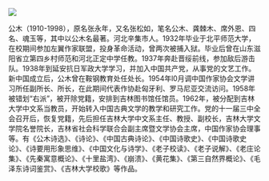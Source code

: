![](https://s2.loli.net/2022/09/01/yhmzQWEYAK3nxCk.png)

公木（1910-1998），原名张永年，又名张松如，笔名公木、龚棘木、席外恩、四名、魂玉等，其中以公木名最著。河北辛集市人。1932年毕业于北平师范大学，在校期间参加左翼作家联盟，投身革命活动，曾两次被捕入狱。毕业后曾在山东滋阳省立第四乡村师范和河北正定中学任教。1937年奔赴晋绥前线，参加敌后游击队。1938年到延安抗日军政大学学习，并加入中国共产党，从事党的文艺工作。新中国成立后，公木曾在鞍钢教育处任处长。1954年l0月调中国作家协会文学讲习所任副所长、所长，在此期间代表作协赴匈牙利、罗马尼亚交流访问。1958年被错划“右派”，被开除党籍，安排到吉林图书馆任馆员。1962年，被分配到吉林大学中文系当教员，开始转入中国古典文学的教学和研究工作。党的十一届三中全会召开后，恢复党籍，先后担任吉林大学中文系主任、教授、副校长，吉林大学文学院名誉院长，吉林省社会科学联合会副主席暨文学协会主席，中国作家协会理事等。有《公木诗选》、《诗论》、《中国古典诗论》、《中国诗歌史》、《中国诗歌史论》、《诗要用形象思维》、《中国文化与诗学》、《老子校读》、《老子说解》、《老庄论集》、《先秦寓意概论》、《十里盐湾》、《崩溃》、《黄花集》、《第三自然界概论》、《毛泽东诗词鉴赏》、《吉林大学校歌》等作品。